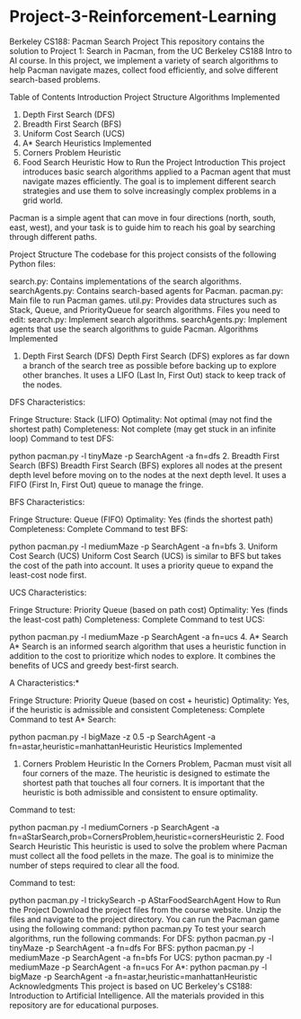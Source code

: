 # Project-3-Reinforcement-Learning
Berkeley CS188: Pacman Search Project
This repository contains the solution to Project 1: Search in Pacman, from the UC Berkeley CS188 Intro to AI course. In this project, we implement a variety of search algorithms to help Pacman navigate mazes, collect food efficiently, and solve different search-based problems.

Table of Contents
Introduction
Project Structure
Algorithms Implemented
1. Depth First Search (DFS)
2. Breadth First Search (BFS)
3. Uniform Cost Search (UCS)
4. A* Search
Heuristics Implemented
1. Corners Problem Heuristic
2. Food Search Heuristic
How to Run the Project
Introduction
This project introduces basic search algorithms applied to a Pacman agent that must navigate mazes efficiently. The goal is to implement different search strategies and use them to solve increasingly complex problems in a grid world.

Pacman is a simple agent that can move in four directions (north, south, east, west), and your task is to guide him to reach his goal by searching through different paths.

Project Structure
The codebase for this project consists of the following Python files:

search.py: Contains implementations of the search algorithms.
searchAgents.py: Contains search-based agents for Pacman.
pacman.py: Main file to run Pacman games.
util.py: Provides data structures such as Stack, Queue, and PriorityQueue for search algorithms.
Files you need to edit:
search.py: Implement search algorithms.
searchAgents.py: Implement agents that use the search algorithms to guide Pacman.
Algorithms Implemented
1. Depth First Search (DFS)
Depth First Search (DFS) explores as far down a branch of the search tree as possible before backing up to explore other branches. It uses a LIFO (Last In, First Out) stack to keep track of the nodes.

DFS Characteristics:

Fringe Structure: Stack (LIFO)
Optimality: Not optimal (may not find the shortest path)
Completeness: Not complete (may get stuck in an infinite loop)
Command to test DFS:

python pacman.py -l tinyMaze -p SearchAgent -a fn=dfs
2. Breadth First Search (BFS)
Breadth First Search (BFS) explores all nodes at the present depth level before moving on to the nodes at the next depth level. It uses a FIFO (First In, First Out) queue to manage the fringe.

BFS Characteristics:

Fringe Structure: Queue (FIFO)
Optimality: Yes (finds the shortest path)
Completeness: Complete
Command to test BFS:

python pacman.py -l mediumMaze -p SearchAgent -a fn=bfs
3. Uniform Cost Search (UCS)
Uniform Cost Search (UCS) is similar to BFS but takes the cost of the path into account. It uses a priority queue to expand the least-cost node first.

UCS Characteristics:

Fringe Structure: Priority Queue (based on path cost)
Optimality: Yes (finds the least-cost path)
Completeness: Complete
Command to test UCS:

python pacman.py -l mediumMaze -p SearchAgent -a fn=ucs
4. A* Search
A* Search is an informed search algorithm that uses a heuristic function in addition to the cost to prioritize which nodes to explore. It combines the benefits of UCS and greedy best-first search.

A Characteristics:*

Fringe Structure: Priority Queue (based on cost + heuristic)
Optimality: Yes, if the heuristic is admissible and consistent
Completeness: Complete
Command to test A* Search:

python pacman.py -l bigMaze -z 0.5 -p SearchAgent -a fn=astar,heuristic=manhattanHeuristic
Heuristics Implemented
1. Corners Problem Heuristic
In the Corners Problem, Pacman must visit all four corners of the maze. The heuristic is designed to estimate the shortest path that touches all four corners. It is important that the heuristic is both admissible and consistent to ensure optimality.

Command to test:

python pacman.py -l mediumCorners -p SearchAgent -a fn=aStarSearch,prob=CornersProblem,heuristic=cornersHeuristic
2. Food Search Heuristic
This heuristic is used to solve the problem where Pacman must collect all the food pellets in the maze. The goal is to minimize the number of steps required to clear all the food.

Command to test:

python pacman.py -l trickySearch -p AStarFoodSearchAgent
How to Run the Project
Download the project files from the course website.
Unzip the files and navigate to the project directory.
You can run the Pacman game using the following command:
python pacman.py
To test your search algorithms, run the following commands:
For DFS:
python pacman.py -l tinyMaze -p SearchAgent -a fn=dfs
For BFS:
python pacman.py -l mediumMaze -p SearchAgent -a fn=bfs
For UCS:
python pacman.py -l mediumMaze -p SearchAgent -a fn=ucs
For A*:
python pacman.py -l bigMaze -p SearchAgent -a fn=astar,heuristic=manhattanHeuristic
Acknowledgments
This project is based on UC Berkeley's CS188: Introduction to Artificial Intelligence. All the materials provided in this repository are for educational purposes.
